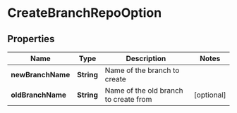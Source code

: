 
# CreateBranchRepoOption

## Properties
Name | Type | Description | Notes
------------ | ------------- | ------------- | -------------
**newBranchName** | **String** | Name of the branch to create | 
**oldBranchName** | **String** | Name of the old branch to create from |  [optional]



